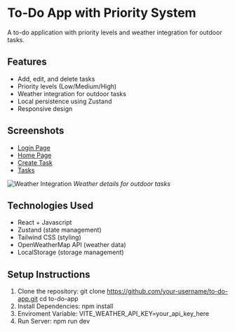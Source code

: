 # To-Do App with Priority System
A to-do application with priority levels and weather integration for outdoor tasks.

## Features
-  Add, edit, and delete tasks
-  Priority levels (Low/Medium/High)
-  Weather integration for outdoor tasks
-  Local persistence using Zustand
-  Responsive design

## Screenshots
- [Login Page](https://github.com/Ranajit305/To-Do-List/blob/main/Login.png)
- [Home Page](https://github.com/Ranajit305/To-Do-List/blob/main/Home.png)
- [Create Task](https://github.com/Ranajit305/To-Do-List/blob/main/Create%20Task.png)
- [Tasks](https://github.com/Ranajit305/To-Do-List/blob/main/Tasks.png)

![Weather Integration](/screenshots/weather-view.png)
*Weather details for outdoor tasks*

## Technologies Used
- React + Javascript
- Zustand (state management)
- Tailwind CSS (styling)
- OpenWeatherMap API (weather data)
- LocalStorage (storage management)

## Setup Instructions
1. Clone the repository: git clone https://github.com/your-username/to-do-app.git
cd to-do-app
2. Install Dependencies: npm install
3. Enviroment Variable: VITE_WEATHER_API_KEY=your_api_key_here
4. Run Server: npm run dev

